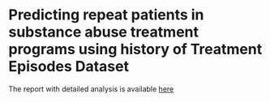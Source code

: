 # Predicting repeat patients in substance abuse treatment programs using history of Treatment Episodes Dataset


The report with detailed analysis is available [here](https://github.com/pjeena/Predicting-readmissions-to-substance-abuse-treatment-MERCK-hackathon-/blob/main/Team_19_report.pdf)
